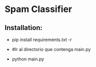 # Spam Classifier

## Installation:
- pip install requirements.txt -r

- #Ir al directorio que contenga main.py

- python main.py
